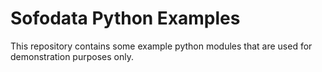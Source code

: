 # Sofodata Python Examples
This repository contains some example python modules that are used for demonstration purposes only.

